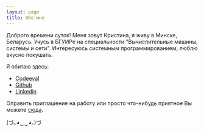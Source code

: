 ```yaml
---
layout: page
title: Обо мне
---
```


<p class="message">
  Доброго времени суток! Меня зовут Кристина, я живу в Минске, Беларусь. Учусь в БГУИРе на специальности "Вычислительные машины, системы и сети". Интересуюсь системным программированием, люблю вкусно покушать.
</p>


Я обитаю здесь:

* [Codeeval](https://www.codeeval.com/profile/pachvara/)
* [Github](https://github.com/KristinaEtc)
* [Linkedin](https://www.linkedin.com/in/kristina-kovalevskaya-2181a8111)

Оправить приглашение на работу или просто что-нибудь приятное Вы можете [сюда](mailto:isitiriss@gmail.com).

(づ｡◕‿‿◕｡)づ 
